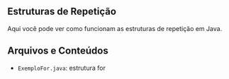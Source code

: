 ## Estruturas de Repetição

Aqui você pode ver como funcionam as estruturas de repetição em Java.

## Arquivos e Conteúdos

- `ExemploFor.java`: estrutura for

<!-- Meanwhile, the compiled output files will be generated in the `bin` folder by default.

> If you want to customize the folder structure, open `.vscode/settings.json` and update the related settings there.

## Dependency Management

The `JAVA PROJECTS` view allows you to manage your dependencies. More details can be found [here](https://github.com/microsoft/vscode-java-dependency#manage-dependencies). -->
